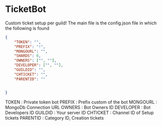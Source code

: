 # TicketBot
Custom ticket setup per guild!
The main file is the config.json file in which the following is found

```json
{
    "TOKEN": "",
    "PREFIX": "!",
    "MONGOURL": "",
    "SHARDS": 0,
    "OWNERS": ["", ""],
    "DEVELOPER": ["", ""],
    "GUILDID": "",
    "CHTICKET": "",
    "PARENTID": ""


}
```

TOKEN : Private token bot 
PREFIX : Prefix custom of the bot
MONGOURL : MongoDb Connection URL
OWNERS : Bot Owners ID
DEVELOPER : Bot Developers ID
GUILDID : Your server ID
CHTICKET : Channel ID of Setup tickets 
PARENTID : Category ID, Creation tickets 
